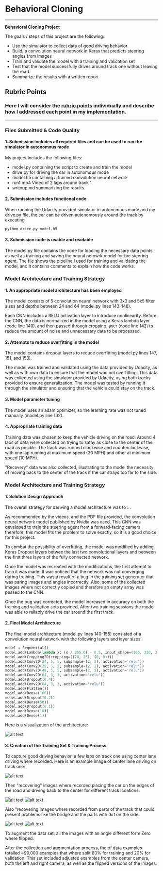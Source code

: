 # **Behavioral Cloning** 

---

**Behavioral Cloning Project**

The goals / steps of this project are the following:
* Use the simulator to collect data of good driving behavior
* Build, a convolution neural network in Keras that predicts steering angles from images
* Train and validate the model with a training and validation set
* Test that the model successfully drives around track one without leaving the road
* Summarize the results with a written report

[//]: # (Image References)

[image1]: ./examples/center-lane.jpg "Center Lane Driving"
[image2]: ./examples/recovery-right.jpg "Recovery drive from the right"
[image3]: ./examples/recovery-left.jpg "Recovery drive from the left"
[image4]: ./examples/model_plot.png "Recovery Image"
[image5]: ./examples/recovery-dirt.jpg "Recovery From Dirt"
[image6]: ./examples/recovery-bridge.jpg "Recovery on bridge"


## Rubric Points
### Here I will consider the [rubric points](https://review.udacity.com/#!/rubrics/432/view) individually and describe how I addressed each point in my implementation.  

---
### Files Submitted & Code Quality

#### 1. Submission includes all required files and can be used to run the simulator in autonomous mode

My project includes the following files:
* model.py containing the script to create and train the model
* drive.py for driving the car in autonomous mode
* model.h5 containing a trained convolution neural network 
* run1.mp4 Video of 2 laps around track 1 
* writeup.md summarizing the results

#### 2. Submission includes functional code
When running the Udacity provided simulator in autonomous mode and my drive.py file, the car can be driven autonomously around the track by executing 
```sh
python drive.py model.h5
```

#### 3. Submission code is usable and readable

The model.py file contains the code for loading the necessary data points, as well as training and saving the neural netowrk model for the steering agent. The file shows the pipeline I used for training and validating the model, and it contains comments to explain how the code works.

### Model Architecture and Training Strategy

#### 1. An appropriate model architecture has been employed

The model consists of 5 convolution neural network with 3x3 and 5x5 filter sizes and depths between 24 and 64 (model.py lines 143-148). 

Each CNN includes a RELU activation layer to introduce nonlinearity. Before the CNN, the data is normalized in the model using a Keras lambda layer (code line 140), and then passed through cropping layer (code line 142) to reduce the amount of noise and unnecessary data to be processed.

#### 2. Attempts to reduce overfitting in the model

The model contains dropout layers to reduce overfitting (model.py lines 147, 151, and 153). 

The model was trained and validated using the data provided by Udacity, as well as with own data to ensure that the model was not overfitting. This data was collected using the simulator provided by Udacity, using both tracks provided to ensure generalization. The model was tested by running it through the simulator and ensuring that the vehicle could stay on the track.

#### 3. Model parameter tuning

The model uses an adam optimizer, so the learning rate was not tuned manually (model.py line 162).

#### 4. Appropriate training data

Training data was chosen to keep the vehicle driving on the road. Around 4 laps of data were collected on trying to satay as close to the center of the road as posible. The track was runned clockwise and counterclockwise, with one lap running at maximum speed (30 MPH) and other at minimum speed (10 MPH).

 "Recovery" data was also collected, illustrating to the model the necessity of moving back to the center of the track if the car strays too far to the side.

### Model Architecture and Training Strategy

#### 1. Solution Design Approach

The overall strategy for deriving a model architecture was to ...

As recommended by the videos, and the PDF file provided, the convolution neural network model published by Nvidia was used. This CNN was developed to train the steering agent from a forward-facing camera therefore, this model fits the problem to solve exactly, so it is a good choice for this project.

To combat the possibility of overfitting, the model was modified by adding Keras Dropout layers betwee the last two convolutional layers and between the first three layers of the fully connected network.

Once the model was recreated with the modifications, the first attempt to train it was made. It was noticed that the network was not converging during training. This was a result of a bug in the training set generator that was paring images and angles incorrectly. Also, some of the collected images where not correctly copied and therefore an empty array was passed to the CNN. 

Once the bug was corrected, the model increased in accuracy on both the training and validation sets provided. After two training sessions the model was able to reliably drive the car around the first track.

#### 2. Final Model Architecture

The final model architecture (model.py lines 140-155) consisted of a convolution neural network with the following layers and layer sizes:

```python
model = Sequential()
model.add(Lambda(lambda x: (x / 255.0) - 0.5, input_shape=(160, 320, 3)))
model.add(Cropping2D(cropping=((70, 25), (0, 0))))
model.add(Conv2D(24, 5, 5, subsample=(2, 2), activation='relu'))
model.add(Conv2D(36, 5, 5, subsample=(2, 2), activation='relu'))
model.add(Conv2D(48, 5, 5, subsample=(2, 2), activation='relu'))
model.add(Conv2D(64, 3, 3, activation='relu'))
model.add(Dropout(0.4))
model.add(Conv2D(64, 3, 3, activation='relu'))
model.add(Flatten())
model.add(Dense(100))
model.add(Dropout(0.2))
model.add(Dense(50))
model.add(Dropout(0.1))
model.add(Dense(10))
model.add(Dense(1))
```
Here is a visualization of the architecture:

![alt text][image4]

#### 3. Creation of the Training Set & Training Process

To capture good driving behavior, a few laps on track one using center lane driving where recorded. Here is an example image of center lane driving on track one:

![alt text][image1]

Then "recovering" images where recorded placing the car on the edges of the road and driving back to the center for different track lcoations.

![alt text][image2]
![alt text][image3]

 Also "recovering images where recorded from parts of the track that could present problems like the bridge and the parts with dirt on the side.

![alt text][image5]
![alt text][image6]

To augment the data set, all the images with an angle different form Zero where flipped.

After the collection and augmentation process, the   of data examples totalled ~99,000 examples that where split 80% for training and 20% for validation. This set included adjusted examples from the center camera, both the left and right camera, as well as the flipped versions of the images.
